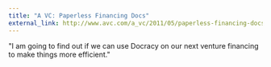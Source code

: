 ```yaml
---
title: "A VC: Paperless Financing Docs"
external_link: http://www.avc.com/a_vc/2011/05/paperless-financing-docs.html
---
```

"I am going to find out if we can use Docracy on our next venture financing to
make things more efficient."

